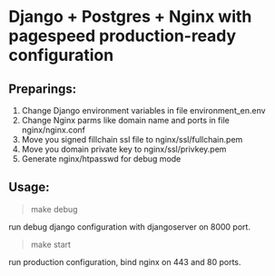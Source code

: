 # Django + Postgres + Nginx with pagespeed production-ready configuration
## Preparings:
1. Change Django environment variables in file environment_en.env
2. Change Nginx parms like domain name and ports in file nginx/nginx.conf
3. Move you signed fillchain ssl file to nginx/ssl/fullchain.pem
4. Move you domain private key to nginx/ssl/privkey.pem
5. Generate nginx/htpasswd for debug mode
## Usage:
> make debug 

run debug django configuration with djangoserver on 8000 port.

> make start

run production configuration, bind nginx on 443 and 80 ports.
